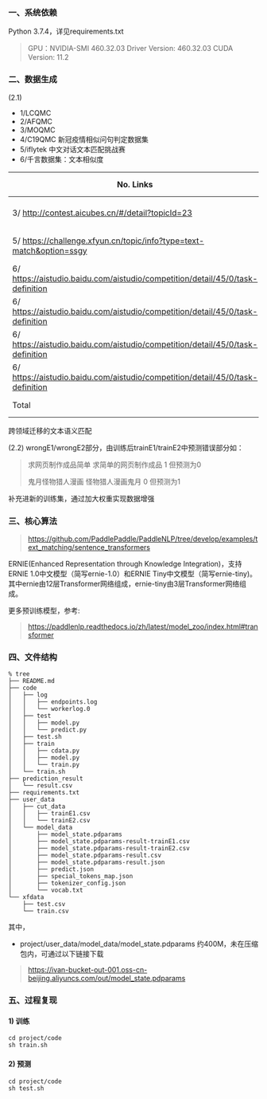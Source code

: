 ### 一、系统依赖
Python 3.7.4，详见requirements.txt
> GPU：NVIDIA-SMI 460.32.03    Driver Version: 460.32.03    CUDA Version: 11.2


### 二、数据生成
(2.1)
* 1/LCQMC
* 2/AFQMC
* 3/MOQMC 
* 4/C19QMC 新冠疫情相似问句判定数据集
* 5/iflytek 中文对话文本匹配挑战赛
* 6/千言数据集：文本相似度

| No. Links | Task | Best score | Best Date | 
|--|-|-|-|
| 3/ http://contest.aicubes.cn/#/detail?topicId=23 | F1                                        | 0.5872  | 2023-03-03 02:12:23	  |
| 5/ https://challenge.xfyun.cn/topic/info?type=text-match&option=ssgy | ACC                   | 0.94135 | 2023-03-03 02:13:55	  |
| 6/ https://aistudio.baidu.com/aistudio/competition/detail/45/0/task-definition | ACC         | 0.7880  | 2023-03-03 02:14       |
| 6/ https://aistudio.baidu.com/aistudio/competition/detail/45/0/task-definition | / lcqmc     | 0.8343  | 2023-03-03 02:14       |
| 6/ https://aistudio.baidu.com/aistudio/competition/detail/45/0/task-definition | / bq_corpus | 0.8307  | 2023-03-03 02:14       |
| 6/ https://aistudio.baidu.com/aistudio/competition/detail/45/0/task-definition | / paws-x    | 0.6990  | 2023-03-03 02:14       |
| Total | | 0.7721 | 2023-03-03 |

跨领域迁移的文本语义匹配


(2.2)
wrongE1/wrongE2部分，由训练后trainE1/trainE2中预测错误部分如：
> 求网页制作成品简单 求简单的网页制作成品 1 但预测为0
>
> 鬼月怪物猎人漫画 怪物猎人漫画鬼月 0 但预测为1
> 
补充进新的训练集，通过加大权重实现数据增强


### 三、核心算法
> https://github.com/PaddlePaddle/PaddleNLP/tree/develop/examples/text_matching/sentence_transformers
> 

ERNIE(Enhanced Representation through Knowledge Integration)，支持ERNIE 1.0中文模型（简写ernie-1.0）和ERNIE Tiny中文模型（简写ernie-tiny)。 其中ernie由12层Transformer网络组成，ernie-tiny由3层Transformer网络组成。

更多预训练模型，参考:
> https://paddlenlp.readthedocs.io/zh/latest/model_zoo/index.html#transformer
>


### 四、文件结构
```
% tree
├── README.md
├── code
│   ├── log
│   │   ├── endpoints.log
│   │   └── workerlog.0
│   ├── test
│   │   ├── model.py
│   │   └── predict.py
│   ├── test.sh
│   ├── train
│   │   ├── cdata.py
│   │   ├── model.py
│   │   └── train.py
│   └── train.sh
├── prediction_result
│   └── result.csv
├── requirements.txt
├── user_data
│   ├── cut_data
│   │   ├── trainE1.csv
│   │   └── trainE2.csv
│   └── model_data
│       ├── model_state.pdparams
│       ├── model_state.pdparams-result-trainE1.csv
│       ├── model_state.pdparams-result-trainE2.csv
│       ├── model_state.pdparams-result.csv
│       ├── model_state.pdparams-result.json
│       ├── predict.json
│       ├── special_tokens_map.json
│       ├── tokenizer_config.json
│       └── vocab.txt
└── xfdata
    ├── test.csv
    └── train.csv
```
其中，
* project/user_data/model_data/model_state.pdparams
约400M，未在压缩包内，可通过以下链接下载
> https://ivan-bucket-out-001.oss-cn-beijing.aliyuncs.com/out/model_state.pdparams


### 五、过程复现
#### 1) 训练
```
cd project/code
sh train.sh
```

#### 2) 预测
```
cd project/code
sh test.sh
```
